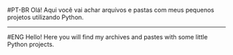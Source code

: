 #PT-BR 
Olá! Aqui você vai achar arquivos e pastas com meus pequenos projetos utilizando Python.

---

#ENG
Hello! Here you will find my archives and pastes with some little Python projects.